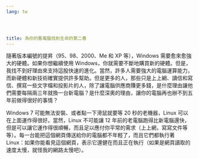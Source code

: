 ```yaml
---
lang: tw
﻿



title: 為你的舊電腦找到生命的第二春
---
```


隨著版本編號的提昇（95、98、2000、Me 和 XP 等），Windows 需要愈來愈強大的硬體。如果你想繼續使用 Windows，你就需要不斷地購買新的硬體。但是，我找不到好理由來支持這股快速的進化。當然，許多人需要強大的電腦運算能力，而新硬體和新技術確實提供許多幫助。但是更多的人，那些只是上上網、讀信和寫信、撰寫一些文字檔和投影片的人，除了讓電腦供應商賺更多錢，是什麼理由讓他們需要每隔兩三年就換一台新電腦？是什麼深奧的理由，讓你的電腦再也辦不到五年前做得很好的事情？

Windows 7 可能無法安裝、或者點一下滑鼠就要等 20 秒的老機器，Linux 可以在上面運作得很好。當然，Linux 不可能讓 12 年前的老電腦跑得比新電腦還快，但是可以讓它運作得很順暢，而且足以應付你平常的需求（上上網，寫寫文件等等）。每一台能把這個網頁傳送給你的電腦都不年輕了，而且它們都執行著 Linux：如果你能看見這個網頁，表示它還健在而且正在執行（如果是網頁讀取的速度太慢，就怪我的網路太慢吧）。




